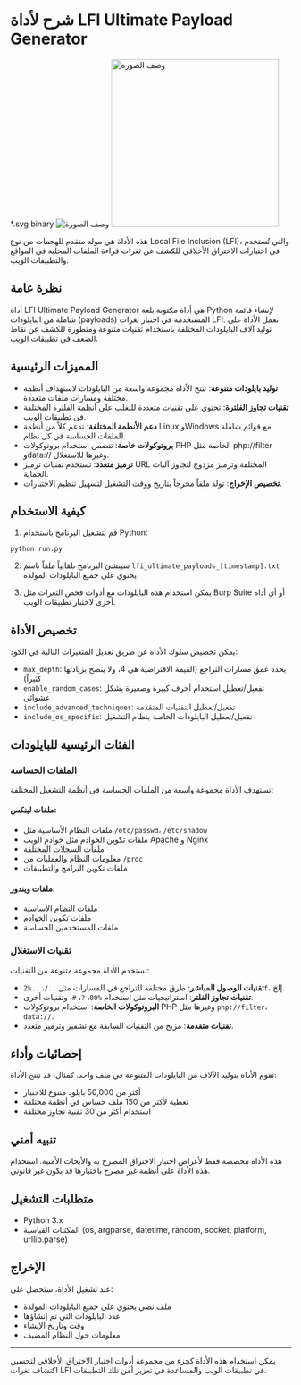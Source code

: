 # شرح لأداة LFI Ultimate Payload Generator
*.svg binary
![وصف الصورة](./image/image.svg)
<img src="./image/image.svg" width="300" alt="وصف الصورة">

هذه الأداة هي مولد متقدم للهجمات من نوع Local File Inclusion (LFI)، والتي تُستخدم في اختبارات الاختراق الأخلاقي للكشف عن ثغرات قراءة الملفات المحلية في المواقع والتطبيقات الويب.

## نظرة عامة

أداة LFI Ultimate Payload Generator هي أداة مكتوبة بلغة Python لإنشاء قائمة شاملة من البايلودات (payloads) المستخدمة في اختبار ثغرات LFI. تعمل الأداة على توليد آلاف البايلودات المختلفة باستخدام تقنيات متنوعة ومتطورة للكشف عن نقاط الضعف في تطبيقات الويب.

## المميزات الرئيسية

- **توليد بايلودات متنوعة**: تنتج الأداة مجموعة واسعة من البايلودات لاستهداف أنظمة مختلفة ومسارات ملفات متعددة.
- **تقنيات تجاوز الفلترة**: تحتوي على تقنيات متعددة للتغلب على أنظمة الفلترة المختلفة في تطبيقات الويب.
- **دعم الأنظمة المختلفة**: تدعم كلاً من أنظمة Linux وWindows مع قوائم شاملة للملفات الحساسة في كل نظام.
- **بروتوكولات خاصة**: تتضمن استخدام بروتوكولات PHP الخاصة مثل php://filter وdata:// وغيرها للاستغلال.
- **ترميز متعدد**: تستخدم تقنيات ترميز URL المختلفة وترميز مزدوج لتجاوز آليات الحماية.
- **تخصيص الإخراج**: تولد ملفاً مخرجاً بتاريخ ووقت التشغيل لتسهيل تنظيم الاختبارات.

## كيفية الاستخدام

1. قم بتشغيل البرنامج باستخدام Python:
```
python run.py
```

2. سينشئ البرنامج تلقائياً ملفاً باسم `lfi_ultimate_payloads_[timestamp].txt` يحتوي على جميع البايلودات المولدة.

3. يمكن استخدام هذه البايلودات مع أدوات فحص الثغرات مثل Burp Suite أو أي أداة أخرى لاختبار تطبيقات الويب.

## تخصيص الأداة

يمكن تخصيص سلوك الأداة عن طريق تعديل المتغيرات التالية في الكود:

- `max_depth`: يحدد عمق مسارات التراجع (القيمة الافتراضية هي 4، ولا ينصح بزيادتها كثيراً)
- `enable_random_cases`: تفعيل/تعطيل استخدام أحرف كبيرة وصغيرة بشكل عشوائي
- `include_advanced_techniques`: تفعيل/تعطيل التقنيات المتقدمة
- `include_os_specific`: تفعيل/تعطيل البايلودات الخاصة بنظام التشغيل

## الفئات الرئيسية للبايلودات

### الملفات الحساسة
تستهدف الأداة مجموعة واسعة من الملفات الحساسة في أنظمة التشغيل المختلفة:

#### ملفات لينكس:
- ملفات النظام الأساسية مثل `/etc/passwd`، `/etc/shadow`
- ملفات تكوين الخوادم مثل خوادم الويب Apache و Nginx
- ملفات السجلات المختلفة
- معلومات النظام والعمليات من `/proc`
- ملفات تكوين البرامج والتطبيقات

#### ملفات ويندوز:
- ملفات النظام الأساسية
- ملفات تكوين الخوادم
- ملفات المستخدمين الحساسة

### تقنيات الاستغلال
تستخدم الأداة مجموعة متنوعة من التقنيات:

- **تقنيات الوصول المباشر**: طرق مختلفة للتراجع في المسارات مثل `../`، `..%2f`، إلخ.
- **تقنيات تجاوز الفلتر**: استراتيجيات مثل استخدام `%00`، `?`، `#`، وتقنيات أخرى.
- **البروتوكولات الخاصة**: استخدام بروتوكولات PHP وغيرها مثل `php://filter`، `data://`.
- **تقنيات متقدمة**: مزيج من التقنيات السابقة مع تشفير وترميز متعدد.

## إحصائيات وأداء

تقوم الأداة بتوليد الآلاف من البايلودات المتنوعة في ملف واحد. كمثال، قد تنتج الأداة:
- أكثر من 50,000 بايلود متنوع للاختبار
- تغطية لأكثر من 150 ملف حساس في أنظمة مختلفة
- استخدام أكثر من 30 تقنية تجاوز مختلفة

## تنبيه أمني

هذه الأداة مخصصة فقط لأغراض اختبار الاختراق المصرح به والأبحاث الأمنية. استخدام هذه الأداة على أنظمة غير مصرح باختبارها قد يكون غير قانوني.

## متطلبات التشغيل

- Python 3.x
- المكتبات القياسية (os, argparse, datetime, random, socket, platform, urllib.parse)

## الإخراج

عند تشغيل الأداة، ستحصل على:
- ملف نصي يحتوي على جميع البايلودات المولدة
- عدد البايلودات التي تم إنشاؤها
- وقت وتاريخ الإنشاء
- معلومات حول النظام المضيف

---

يمكن استخدام هذه الأداة كجزء من مجموعة أدوات اختبار الاختراق الأخلاقي لتحسين اكتشاف ثغرات LFI في تطبيقات الويب والمساعدة في تعزيز أمن تلك التطبيقات.
